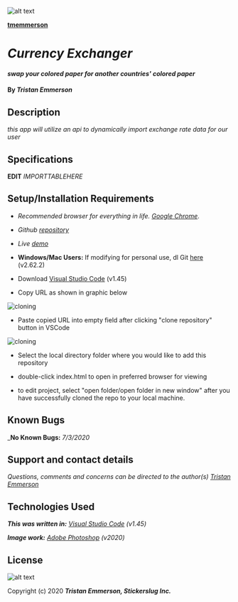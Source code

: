 ![alt text](https://coding-assets.s3-us-west-2.amazonaws.com/img/pumabot.png "GitHub avatar for author Tristan Emmerson")

 [**tmemmerson**](https://github.com/tmemmerson)
 
# _Currency Exchanger_

#### _swap your colored paper for another countries' colored paper_	

#### By _**Tristan Emmerson**_

## **Description**

_this app will utilize an api to dynamically import exchange rate data for our user_

## **Specifications**

**EDIT** $IMPORT TABLE HERE$

## **Setup/Installation Requirements**

*  _Recommended browser for everything in life. [Google Chrome](https://www.google.com/chrome/)_.

*  _Github [repository](https://github.com/tmemmerson/currency-exchanger4.git)_

*  _Live [demo](https://tmemmerson.github.io/currency-exchanger4/)_

*  **Windows/Mac Users:** If modifying for personal use, dl Git [here](https://git-scm.com/downloads/) (v2.62.2)

* Download [Visual Studio Code](https://code.visualstudio.com/) (v1.45)

* Copy URL as shown in graphic below

![cloning](https://coding-assets.s3-us-west-2.amazonaws.com/img/clone.gif "How to clone repo")

* Paste copied URL into empty field after clicking "clone repository" button in VSCode

![cloning](https://coding-assets.s3-us-west-2.amazonaws.com/img/clone-github.gif "Cloning from Github within VSCode")

* Select the local directory folder where you would like to add this repository

* double-click index.html to open in preferred browser for viewing

* to edit project, select "open folder/open folder in new window" after you have successfully cloned the repo to your local machine.


## **Known Bugs**

_**No Known Bugs:** _7/3/2020_

## **Support and contact details**

_Questions, comments and concerns can be directed to the author(s) [Tristan Emmerson](tristan@stickerslug.com)_

## **Technologies Used**

_**This was written in:** [Visual Studio Code](https://code.visualstudio.com/) (v1.45)_

_**Image work:** [Adobe Photoshop](https://www.adobe.com/products/photoshop.html/) (v2020)_

## **License**
![alt text][logo]

[logo]: https://img.shields.io/bower/l/bootstrap "MIT License"

Copyright (c) 2020 **_Tristan Emmerson, Stickerslug Inc._**
